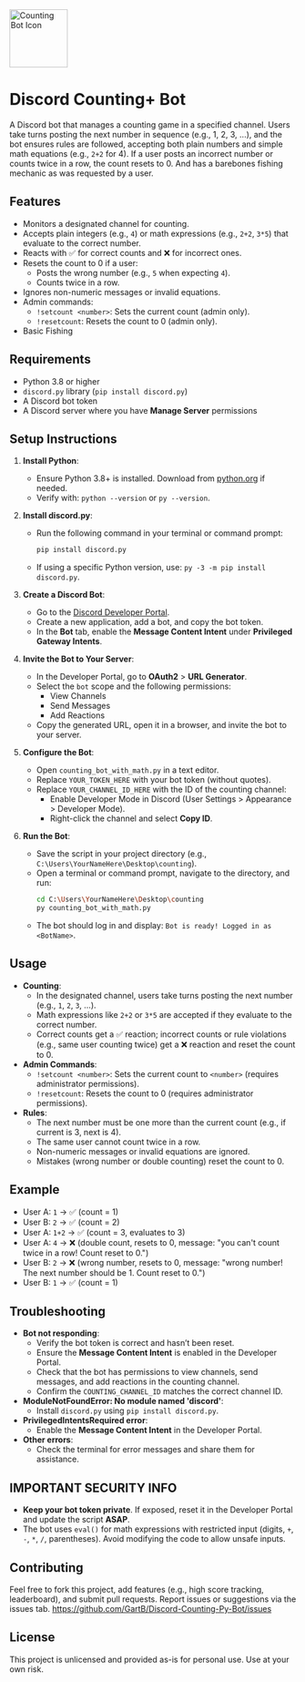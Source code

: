 <img width="102" height="102" alt="Counting Bot Icon" src="https://github.com/user-attachments/assets/83254584-eb72-41b7-a486-2fca19fbf07d" /> 

# Discord Counting+ Bot 

A Discord bot that manages a counting game in a specified channel. Users take turns posting the next number in sequence (e.g., 1, 2, 3, ...), and the bot ensures rules are followed, accepting both plain numbers and simple math equations (e.g., `2+2` for 4). If a user posts an incorrect number or counts twice in a row, the count resets to 0. And has a barebones fishing mechanic as was requested by a user.

## Features
- Monitors a designated channel for counting.
- Accepts plain integers (e.g., `4`) or math expressions (e.g., `2+2`, `3*5`) that evaluate to the correct number.
- Reacts with ✅ for correct counts and ❌ for incorrect ones.
- Resets the count to 0 if a user:
  - Posts the wrong number (e.g., `5` when expecting `4`).
  - Counts twice in a row.
- Ignores non-numeric messages or invalid equations.
- Admin commands:
  - `!setcount <number>`: Sets the current count (admin only).
  - `!resetcount`: Resets the count to 0 (admin only).
- Basic Fishing

## Requirements
- Python 3.8 or higher
- `discord.py` library (`pip install discord.py`)
- A Discord bot token
- A Discord server where you have **Manage Server** permissions

## Setup Instructions

1. **Install Python**:
   - Ensure Python 3.8+ is installed. Download from [python.org](https://www.python.org/downloads/) if needed.
   - Verify with: `python --version` or `py --version`.

2. **Install discord.py**:
   - Run the following command in your terminal or command prompt:
     ```bash
     pip install discord.py
     ```
   - If using a specific Python version, use: `py -3 -m pip install discord.py`.

3. **Create a Discord Bot**:
   - Go to the [Discord Developer Portal](https://discord.com/developers/applications).
   - Create a new application, add a bot, and copy the bot token.
   - In the **Bot** tab, enable the **Message Content Intent** under **Privileged Gateway Intents**.

4. **Invite the Bot to Your Server**:
   - In the Developer Portal, go to **OAuth2** > **URL Generator**.
   - Select the `bot` scope and the following permissions:
     - View Channels
     - Send Messages
     - Add Reactions
   - Copy the generated URL, open it in a browser, and invite the bot to your server.

5. **Configure the Bot**:
   - Open `counting_bot_with_math.py` in a text editor.
   - Replace `YOUR_TOKEN_HERE` with your bot token (without quotes).
   - Replace `YOUR_CHANNEL_ID_HERE` with the ID of the counting channel:
     - Enable Developer Mode in Discord (User Settings > Appearance > Developer Mode).
     - Right-click the channel and select **Copy ID**.

6. **Run the Bot**:
   - Save the script in your project directory (e.g., `C:\Users\YourNameHere\Desktop\counting`).
   - Open a terminal or command prompt, navigate to the directory, and run:
     ```bash
     cd C:\Users\YourNameHere\Desktop\counting
     py counting_bot_with_math.py
     ```
   - The bot should log in and display: `Bot is ready! Logged in as <BotName>`.

## Usage
- **Counting**:
  - In the designated channel, users take turns posting the next number (e.g., `1`, `2`, `3`, ...).
  - Math expressions like `2+2` or `3*5` are accepted if they evaluate to the correct number.
  - Correct counts get a ✅ reaction; incorrect counts or rule violations (e.g., same user counting twice) get a ❌ reaction and reset the count to 0.
- **Admin Commands**:
  - `!setcount <number>`: Sets the current count to `<number>` (requires administrator permissions).
  - `!resetcount`: Resets the count to 0 (requires administrator permissions).
- **Rules**:
  - The next number must be one more than the current count (e.g., if current is 3, next is 4).
  - The same user cannot count twice in a row.
  - Non-numeric messages or invalid equations are ignored.
  - Mistakes (wrong number or double counting) reset the count to 0.

## Example
- User A: `1` → ✅ (count = 1)
- User B: `2` → ✅ (count = 2)
- User A: `1+2` → ✅ (count = 3, evaluates to 3)
- User A: `4` → ❌ (double count, resets to 0, message: "you can't count twice in a row! Count reset to 0.")
- User B: `2` → ❌ (wrong number, resets to 0, message: "wrong number! The next number should be 1. Count reset to 0.")
- User B: `1` → ✅ (count = 1)

## Troubleshooting
- **Bot not responding**:
  - Verify the bot token is correct and hasn’t been reset.
  - Ensure the **Message Content Intent** is enabled in the Developer Portal.
  - Check that the bot has permissions to view channels, send messages, and add reactions in the counting channel.
  - Confirm the `COUNTING_CHANNEL_ID` matches the correct channel ID.
- **ModuleNotFoundError: No module named 'discord'**:
  - Install `discord.py` using `pip install discord.py`.
- **PrivilegedIntentsRequired error**:
  - Enable the **Message Content Intent** in the Developer Portal.
- **Other errors**:
  - Check the terminal for error messages and share them for assistance.

## IMPORTANT SECURITY INFO
- **Keep your bot token private**. If exposed, reset it in the Developer Portal and update the script **ASAP**. 
- The bot uses `eval()` for math expressions with restricted input (digits, `+`, `-`, `*`, `/`, parentheses). Avoid modifying the code to allow unsafe inputs.

## Contributing
Feel free to fork this project, add features (e.g., high score tracking, leaderboard), and submit pull requests. Report issues or suggestions via the issues tab.
https://github.com/GartB/Discord-Counting-Py-Bot/issues

## License
This project is unlicensed and provided as-is for personal use. Use at your own risk.
